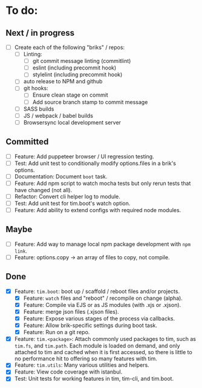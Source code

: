 # To do:

## Next / in progress

- [ ] Create each of the following "briks" / repos:
	- [ ] Linting:
		- [ ] git commit message linting (commitlint)
		- [ ] eslint (including precommit hook)
		- [ ] stylelint (including precommit hook)
	- [ ] auto release to NPM and github
	- [ ] git hooks:
		- [ ] Ensure clean stage on commit
		- [ ] Add source branch stamp to commit message
	- [ ] SASS builds
	- [ ] JS / webpack / babel builds
	- [ ] Browsersync local development server

## Committed

- [ ] Feature: Add puppeteer browser / UI regression testing.
- [ ] Test: Add unit test to conditionally modify options.files in a brik's options.
- [ ] Documentation: Document `boot` task.
- [ ] Feature: Add npm script to watch mocha tests but only rerun tests that have changed (not all).
- [ ] Refactor: Convert cli helper log to module.
- [ ] Test: Add unit test for tim.boot's watch option.
- [ ] Feature: Add ability to extend configs with required node modules.

## Maybe

- [ ] Feature: Add way to manage local npm package development with `npm link`.
- [ ] Feature: options.copy -> an array of files to copy, not compile.

## Done

- [x] Feature: `tim.boot`: boot up / scaffold / reboot files and/or projects.
	- [x] Feature: `watch` files and "reboot" / recompile on change (alpha).
	- [x] Feature: Compile via EJS or as JS modules (with .xjs or .xjson).
	- [x] Feature: merge json files (.xjson files).
	- [x] Feature: Expose various stages of the process via callbacks.
	- [x] Feature: Allow brik-specific settings during boot task.
	- [x] Feature: Run on a git repo.
- [x] Feature: `tim.<package>`: Attach commonly used packages to tim, such as `tim.fs`, and
`tim.path`. Each module is loaded on demand, and only attached to tim and cached when it is first
accessed, so there is little to no performance hit to offering so many features with tim.
- [x] Feature: `tim.utils`: Many various utilities and helpers.
- [x] Feature: View code coverage with istanbul.
- [x] Test: Unit tests for working features in tim, tim-cli, and tim.boot.
